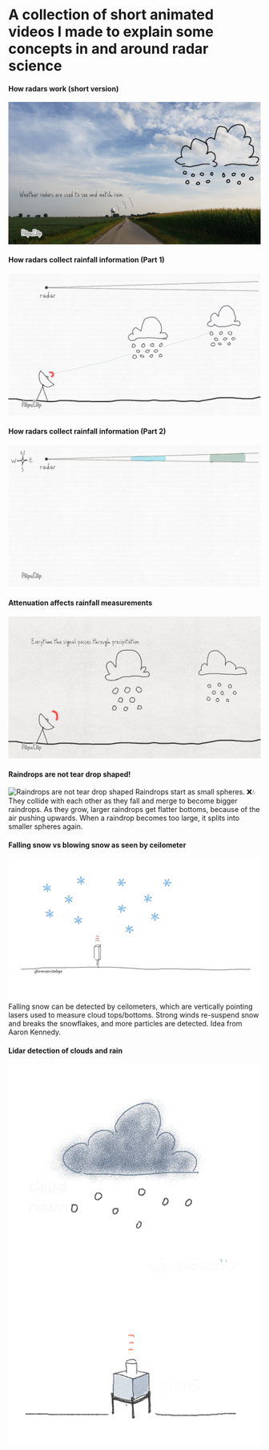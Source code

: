 # A collection of short animated videos I made to explain some concepts in and around radar science

#### How radars work (short version)
![How radars work](radar_text_vfs_irene.gif)

#### How radars collect rainfall information (Part 1)
![How radars collect rainfall information (part 1)](radar2_a.gif)

#### How radars collect rainfall information (Part 2)
![How radars collect rainfall information (part 2)](polar_a.gif)

#### Attenuation affects rainfall measurements
![Attenuation affects rainfall measurements](Attenuation.gif)

#### Raindrops are not tear drop shaped!
![Raindrops are not tear drop shaped](Raindropshape.gif)
Raindrops start as small spheres. ❌💧 They collide with each other as they fall and merge to become bigger raindrops. As they grow, larger raindrops get flatter bottoms, because of the air pushing upwards. When a raindrop becomes too large, it splits into smaller spheres again.

#### Falling snow vs blowing snow as seen by ceilometer
![Falling snow vs blowing snow as seen by ceilometer](fallingsnow_blowingsnow_brokenflake_watermark_zoom.gif)
Falling snow can be detected by ceilometers, which are vertically pointing lasers used to measure cloud tops/bottoms. Strong winds re-suspend snow and breaks the snowflakes, and more particles are detected. Idea from Aaron Kennedy.

#### Lidar detection of clouds and rain
![Lidar detection of clouds and rain](lidarcloudv_freezeframe_slow.gif)
